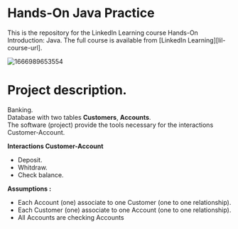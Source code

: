 # Hands-On Java Practice 
This is the repository for the LinkedIn Learning course Hands-On Introduction: Java. The full course is available from [LinkedIn Learning][lil-course-url].

![1666989653554](https://user-images.githubusercontent.com/25848438/202252164-1ad893de-11f0-47a3-8a73-689f3b0a1c60.jpg)

# Project description.
Banking.  
Database with two tables **Customers**, **Accounts**.  
The software (project) provide the tools necessary for the interactions Customer-Account.  
  
**Interactions Customer-Account**
* Deposit.
* Whitdraw.
* Check balance.

**Assumptions :**
* Each Account (one) associate to one Customer (one to one relationship).
* Each Customer (one) associate to one Account (one to one relationship).
* All Accounts are checking Accounts
